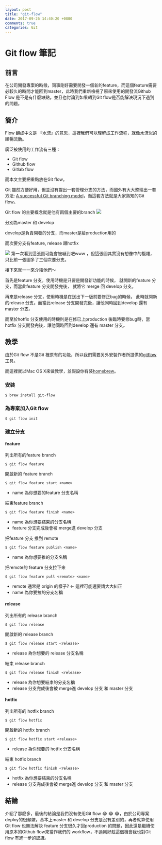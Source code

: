 ```yaml
---
layout: post
title: "git-flow"
date: 2017-09-26 14:40:20 +0800
comments: true
categories: Git
---
```

# Git flow 筆記

## 前言
在公司開發專案的時候，同事剛好需要開發一個新的feature，而這個feature需要必較久的時間才能回到master，此時我們重新檢視了原來使用的開發流Github Flow 是不是有什麼缺點，並且也討論到如果轉到Git flow是否能解決現況下遇到的問題。

## 簡介
Flow 翻成中文是 『水流』的意思，這裡我們可以理解成工作流程，就像水流似的順暢流動。

廣泛被使用的工作流有三種：
+ Git flow
+ Github flow
+ Gitlab flow

而本文主要把重點放在Git flow。

Git 雖然方便好用，但並沒有提出一套管理分支的方法，而國外有大大整理出一套方法: [A successful Git branching model](http://nvie.com/posts/a-successful-git-branching-model/)，而這套方法就是大家熟知的Git flow。


Git flow 的主要概念就是他有兩個主要的branch
![](http://nvie.com/img/main-branches@2x.png)

分別為master 和 develop

develop是負責開發的分支，而master是給production用的

而次要分支有feature, release 跟hotfix

![](http://nvie.com/img/git-model@2x.png)
第一次看到這張圖可能會被嚇到吧www ，但這張圖其實沒有想像中的複雜，只比前一張圖多了三個次要分支。

接下來就一一來介紹他們～

首先是feature 分支，使用時機是只要是開發新功能的時候，
就開新的feature 分支，而當此feature 分支開發完後，
就將它 merge 回 develop 分支。


再來是release 分支，使用時機是在送出下一版前要修正bug的時候，
此時就開新的release 分支，而當此release 分支開發完後，讓他同時回到develop 還有 master 分支。

而至於hotfix 分支使用的時機則是在修已上production 後臨時要修bug時，當hotfix 分支開發完後，讓他同時回到develop 還有 master 分支。




## 教學

由於Git flow 不是Git 裡原有的功能，所以我們需要另外安裝作者所提供的[gitflow](https://github.com/nvie/gitflow) 工具。

而這裡就以Mac OS X來做教學，並假設你有裝[homebrew](https://brew.sh/index_zh-tw.html)。

###  安裝
    $ brew install git-flow

### 為專案加入Git flow

    $ git flow init

### 建立分支
#### feature

列出所有的feature branch

    $ git flow feature  

開啟新的 feature branch

    $ git flow feature start <name>

* name 為你想要的feature 分支名稱

結束feature branch

    $ git flow feature finish <name>

* name 為你想要結束的分支名稱
* feature 分支完成後會被 merge進 develop 分支

把feature 分支 推到 remote

    $ git flow feature publish <name>
* name 為你想要推的分支名稱

把remote的 feature 分支拉下來

    $ git flow feature pull <remote> <name>
* remote 通常是 origin 的樣子? <-  這裡可能還要請大大糾正
* name 為你要拉的分支名稱

#### release

列出所有的 release branch

    $ git flow release  

開啟新的 release branch

    $ git flow release start <release>

* release 為你想要的 release 分支名稱

結束 release branch

    $ git flow release finish <release>

* release 為你想要結束的分支名稱
* release 分支完成後會被 merge進 develop 分支 和 master 分支


#### hotfix

列出所有的 hotfix branch

    $ git flow hotfix  

開啟新的 hotfix branch

    $ git flow hotfix start <release>

* release 為你想要的 hotfix 分支名稱

結束 hotfix branch

    $ git flow hotfix finish <release>

* hotfix 為你想要結束的分支名稱
* release 分支完成後會被 merge進 develop 分支 和 master 分支

## 結論

介紹了那麼多，最後的結論是我們沒有使用Git flow 😂 😂 😂，由於公司專案deploy的很頻繁，基本上master 和 develop 分支是沒有差別的，再者就算使用Git flow 也無法解決 feature 分支很久才回production 的問題，因此還是繼續使用原本的Github flow來當作我們的 workflow，不過剛好趁這個機會我也對Git flow 有進一步的認識。
